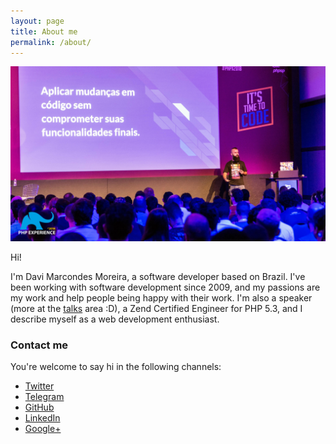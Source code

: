 ```yaml
---
layout: page
title: About me
permalink: /about/
---
```


![](/assets/images/me/php_experience18.jpg)

Hi!

I'm Davi Marcondes Moreira, a software developer based on Brazil. I've been working with software development since 2009, and my passions are my work and help people being happy with their work. I'm also a speaker (more at the [talks](/talks) area :D), a Zend Certified Engineer for PHP 5.3, and I describe myself as a web development enthusiast.

### Contact me

You're welcome to say hi in the following channels:

- [Twitter][twitter]
- [Telegram][telegram]
- [GitHub][github]
- [LinkedIn][linkedin]
- [Google+][google]


[telegram]: https://t.me/Devdrops
[github]: https://github.com/devdrops
[google]: https://plus.google.com/+DaviMarcondesMoreira
[twitter]: https://twitter.com/devdrops
[linkedin]: https://br.linkedin.com/in/davimarcondesmoreira

